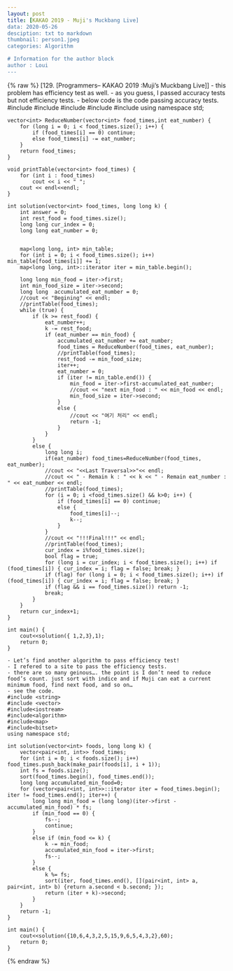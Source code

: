 ```yaml
---
layout: post
title: [KAKAO 2019 - Muji's Muckbang Live]
data: 2020-05-26
desciption: txt to markdown
thumbnail: person1.jpeg
categories: Algorithm

# Information for the author block
author : Loui
---
```


{% raw %}
	﻿[129. [Programmers– KAKAO 2019 :Muji’s Muckbang Live]]
	- this problem has efficiency test as well.
	- as you guess, I passed accuracy tests but not efficiency tests.
	- below code is the code passing accuracy tests.
	#include <string>
	#include <vector>
	#include<iostream>
	#include<algorithm>
	#include<map>
	using namespace std;
	
	vector<int> ReduceNumber(vector<int> food_times,int eat_number) {
		for (long i = 0; i < food_times.size(); i++) {
			if (food_times[i] == 0) continue;
			else food_times[i] -= eat_number;
		}
		return food_times;
	}
	
	void printTable(vector<int> food_times) {
		for (int i : food_times)
			cout << i << " ";
		cout << endl<<endl;
	}
	
	int solution(vector<int> food_times, long long k) {
		int answer = 0;
		int rest_food = food_times.size();
		long long cur_index = 0;
		long long eat_number = 0;
	
	
		map<long long, int> min_table;
		for (int i = 0; i < food_times.size(); i++) min_table[food_times[i]] += 1;
		map<long long, int>::iterator iter = min_table.begin();
	
		long long min_food = iter->first;
		int min_food_size = iter->second;
		long long  accumulated_eat_number = 0;
		//cout << "Begining" << endl;
		//printTable(food_times);
		while (true) {
			if (k >= rest_food) {
				eat_number++;
				k -= rest_food;
				if (eat_number == min_food) {
					accumulated_eat_number += eat_number;
					food_times = ReduceNumber(food_times, eat_number);
					//printTable(food_times);
					rest_food -= min_food_size;
					iter++;
					eat_number = 0;
					if (iter != min_table.end()) {
						min_food = iter->first-accumulated_eat_number;
						//cout << "next min_food : " << min_food << endl;
						min_food_size = iter->second;
					}
					else {
						//cout << "여기 처리" << endl;
						return -1;
					}
				}
			}
			else {
				long long i;
				if(eat_number) food_times=ReduceNumber(food_times, eat_number);
				//cout << "<<Last Traversal>>"<< endl;
				//cout << "	- Remain k : " << k << " - Remain eat_number : " << eat_number << endl;
				//printTable(food_times);
				for (i = 0; i <food_times.size() && k>0; i++) {
					if (food_times[i] == 0) continue;
					else {
						food_times[i]--;
						k--;
					}
				}
				//cout << "!!!Final!!!" << endl;
				//printTable(food_times);
				cur_index = i%food_times.size();
				bool flag = true;
				for (long i = cur_index; i < food_times.size(); i++) if (food_times[i]) { cur_index = i; flag = false; break; }
				if (flag) for (long i = 0; i < food_times.size(); i++) if (food_times[i]) { cur_index = i; flag = false; break; }
				if (flag && i == food_times.size()) return -1;
				break;
			}
		}
		return cur_index+1;
	}
	
	int main() {
		cout<<solution({ 1,2,3},1);
		return 0;
	}
	
	- Let’s find another algorithm to pass efficiency test!
	- I refered to a site to pass the efficiency tests.
	- there are so many geinous…. the point is I don’t need to reduce food’s count. just sort with indice and if Muji can eat a current minimum food, find next food, and so on…
	- see the code.
	#include <string>
	#include <vector>
	#include<iostream>
	#include<algorithm>
	#include<map>
	#include<bitset>
	using namespace std;
	
	int solution(vector<int> foods, long long k) {
		vector<pair<int, int>> food_times;
		for (int i = 0; i < foods.size(); i++) food_times.push_back(make_pair(foods[i], i + 1));
		int fs = foods.size();
		sort(food_times.begin(), food_times.end());
		long long accumulated_min_food=0;
		for (vector<pair<int, int>>::iterator iter = food_times.begin(); iter != food_times.end(); iter++) {
			long long min_food = (long long)(iter->first - accumulated_min_food) * fs;
			if (min_food == 0) {
				fs--;
				continue;
			} 
			else if (min_food <= k) {
				k -= min_food;
				accumulated_min_food = iter->first;
				fs--;
			}
			else {
				k %= fs;
				sort(iter, food_times.end(), [](pair<int, int> a, pair<int, int> b) {return a.second < b.second; });
				return (iter + k)->second;
			}
		}
		return -1;
	}
	
	int main() {
		cout<<solution({10,6,4,3,2,5,15,9,6,5,4,3,2},60);
		return 0;
	}
	
{% endraw %}
